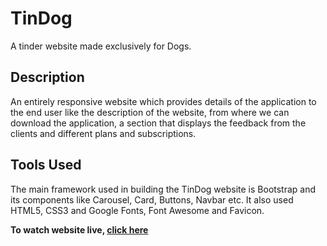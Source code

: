 <h1>TinDog</h1>
<p>A tinder website made exclusively for Dogs.</p>

## Description
<p>An entirely responsive website which provides details of the application to the end user like the description of the website, from where we can download the application, a section that displays the feedback from the clients and different plans and subscriptions.</p>

## Tools Used
<p>The main framework used in building the TinDog website is Bootstrap and its components like Carousel, Card, Buttons, Navbar etc. It also used HTML5, CSS3 and Google Fonts, Font Awesome and Favicon.</p>

<p><strong>To watch website live, <a href="https://saketgautam.github.io/TinDog/">click here</a></strong></p>


